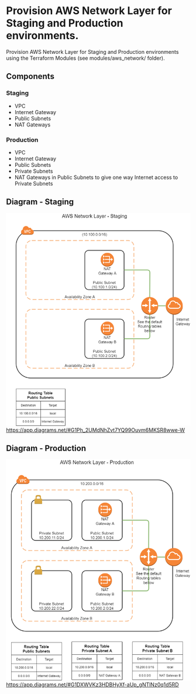# Provision AWS Network Layer for Staging and Production environments. 

Provision AWS Network Layer for Staging and Production environments using the Terraform Modules (see modules/aws_network/ folder).

## Components
### Staging
  * VPC
  * Internet Gateway
  * Public Subnets
  * NAT Gateways 

### Production
  * VPC
  * Internet Gateway
  * Public Subnets
  * Private Subnets
  * NAT Gateways in Public Subnets to give one way Internet access to Private Subnets 

## Diagram - Staging
![Diagram](https://github.com/igorya7v/terraform/blob/main/modules/projectA/diagrams/AWS%20Network%20Layer%20-%20Staging.png)
https://app.diagrams.net/#G1Ph_2UMdNhZvt7YQ99Ouvm6MKSR8wwe-W

## Diagram - Production
![Diagram](https://github.com/igorya7v/terraform/blob/main/modules/projectA/diagrams/AWS%20Network%20Layer%20-%20Production.png)
https://app.diagrams.net/#G1DXWVKz3HDBHyXf-aUp_gNTlNz0q1d5RD
